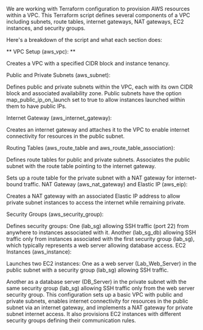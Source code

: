 We are working with Terraform configuration to provision AWS resources within a VPC. This Terraform script defines several components of a VPC including subnets, route tables, internet gateways, NAT gateways, EC2 instances, and security groups.

Here's a breakdown of the script and what each section does:


** VPC Setup (aws_vpc): **

Creates a VPC with a specified CIDR block and instance tenancy.

Public and Private Subnets (aws_subnet):

Defines public and private subnets within the VPC, each with its own CIDR block and associated availability zone.
Public subnets have the option map_public_ip_on_launch set to true to allow instances launched within them to have public IPs.

Internet Gateway (aws_internet_gateway):

Creates an internet gateway and attaches it to the VPC to enable internet connectivity for resources in the public subnet.

Routing Tables (aws_route_table and aws_route_table_association):

Defines route tables for public and private subnets.
Associates the public subnet with the route table pointing to the internet gateway.

Sets up a route table for the private subnet with a NAT gateway for internet-bound traffic.
NAT Gateway (aws_nat_gateway) and Elastic IP (aws_eip):

Creates a NAT gateway with an associated Elastic IP address to allow private subnet instances to access the internet while remaining private.

Security Groups (aws_security_group):

Defines security groups:
One (lab_sg) allowing SSH traffic (port 22) from anywhere to instances associated with it.
Another (lab_sg_db) allowing SSH traffic only from instances associated with the first security group (lab_sg), which typically represents a web server allowing database access.
EC2 Instances (aws_instance):

Launches two EC2 instances:
One as a web server (Lab_Web_Server) in the public subnet with a security group (lab_sg) allowing SSH traffic.

Another as a database server (DB_Server) in the private subnet with the same security group (lab_sg) allowing SSH traffic only from the web server security group.
This configuration sets up a basic VPC with public and private subnets, enables internet connectivity for resources in the public subnet via an internet gateway, and implements a NAT gateway for private subnet internet access. It also provisions EC2 instances with different security groups defining their communication rules.